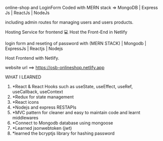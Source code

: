 online-shop and
LoginForm Coded with MERN stack => MongoDB | Express Js | ReactJs | NodeJs

including admin routes for managing users and users products.

Hosting Service for frontend 💻
    Host the Front-End in Netlify

login form and reseting of password with (MERN STACK) | Mongodb | ExpressJs | Reactjs | Nodejs

Host Frontend with Netlify.

website url ==>  https://osb-onlineshop.netlify.app

WHAT I LEARNED

1) *React & React Hooks such as useState, useEffect, useRef, useCallback, useContext
2) *Redux for state management
3) *React icons
4) *Nodejs and express RESTAPIs 
5) *MVC pattern for cleaner and easy to maintain code and learnt middlewares
6) *Connect to Mongodb database using mongoose
7) *Learned jsonwebtoken (jwt)
8) *learned the bcryptjs library for hashing password

